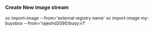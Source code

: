### Create New image stream
oc import-image <is-name> --from='external registry name'
oc import-image my-buyxbox --from='rajeshd2090/busy:v1'
